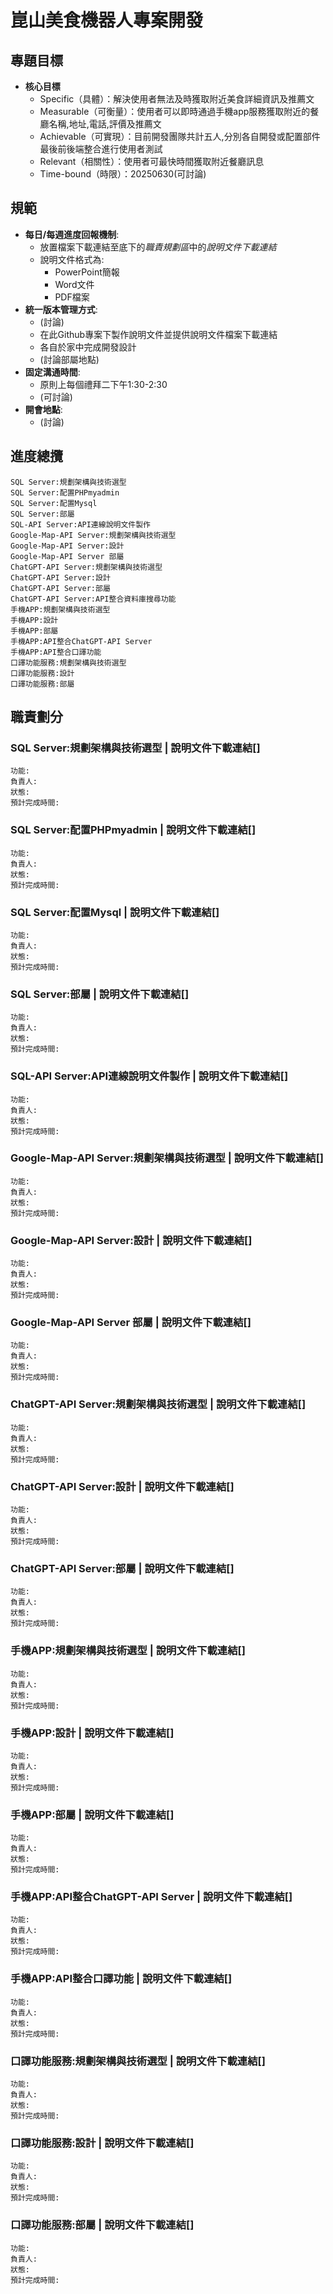 # 崑山美食機器人專案開發
## 專題目標

- **核心目標**
    - Specific（具體）：解決使用者無法及時獲取附近美食詳細資訊及推薦文
    - Measurable（可衡量）：使用者可以即時通過手機app服務獲取附近的餐廳名稱,地址,電話,評價及推薦文
    - Achievable（可實現）：目前開發團隊共計五人,分別各自開發或配置部件最後前後端整合進行使用者測試
    - Relevant（相關性）：使用者可最快時間獲取附近餐廳訊息
    - Time-bound（時限）：20250630(可討論)
## 規範
- **每日/每週進度回報機制**:
  - 放置檔案下載連結至底下的*職責規劃區*中的*說明文件下載連結*
  - 說明文件格式為:
    - PowerPoint簡報
    - Word文件
    - PDF檔案
- **統一版本管理方式**:
  - (討論)
  - 在此Github專案下製作說明文件並提供說明文件檔案下載連結
  - 各自於家中完成開發設計
  - (討論部屬地點)
- **固定溝通時間**:
  - 原則上每個禮拜二下午1:30-2:30
  - (可討論)
- **開會地點**:
  - (討論)
## 進度總攬
```
SQL Server:規劃架構與技術選型
SQL Server:配置PHPmyadmin
SQL Server:配置Mysql
SQL Server:部屬
SQL-API Server:API連線說明文件製作
Google-Map-API Server:規劃架構與技術選型
Google-Map-API Server:設計
Google-Map-API Server 部屬
ChatGPT-API Server:規劃架構與技術選型
ChatGPT-API Server:設計
ChatGPT-API Server:部屬
ChatGPT-API Server:API整合資料庫搜尋功能
手機APP:規劃架構與技術選型
手機APP:設計
手機APP:部屬
手機APP:API整合ChatGPT-API Server
手機APP:API整合口譯功能
口譯功能服務:規劃架構與技術選型
口譯功能服務:設計
口譯功能服務:部屬
```

## 職責劃分
### SQL Server:規劃架構與技術選型 | 說明文件下載連結[]
```
功能:
負責人:
狀態:
預計完成時間:
```

### SQL Server:配置PHPmyadmin | 說明文件下載連結[]
```
功能:
負責人:
狀態:
預計完成時間:
```
### SQL Server:配置Mysql | 說明文件下載連結[]
```
功能:
負責人:
狀態:
預計完成時間:
```
### SQL Server:部屬 | 說明文件下載連結[]
```
功能:
負責人:
狀態:
預計完成時間:
```
### SQL-API Server:API連線說明文件製作 | 說明文件下載連結[]
```
功能:
負責人:
狀態:
預計完成時間:
```
### Google-Map-API Server:規劃架構與技術選型 | 說明文件下載連結[]
```
功能:
負責人:
狀態:
預計完成時間:
```

### Google-Map-API Server:設計 | 說明文件下載連結[]
```
功能:
負責人:
狀態:
預計完成時間:
```
### Google-Map-API Server 部屬 | 說明文件下載連結[]
```
功能:
負責人:
狀態:
預計完成時間:
```
### ChatGPT-API Server:規劃架構與技術選型 | 說明文件下載連結[]
```
功能:
負責人:
狀態:
預計完成時間:
```
### ChatGPT-API Server:設計 | 說明文件下載連結[]
```
功能:
負責人:
狀態:
預計完成時間:
```
### ChatGPT-API Server:部屬 | 說明文件下載連結[]
```
功能:
負責人:
狀態:
預計完成時間:
```
### 手機APP:規劃架構與技術選型 | 說明文件下載連結[]
```
功能:
負責人:
狀態:
預計完成時間:
```
### 手機APP:設計 | 說明文件下載連結[]
```
功能:
負責人:
狀態:
預計完成時間:
```
### 手機APP:部屬 | 說明文件下載連結[]
```
功能:
負責人:
狀態:
預計完成時間:
```
### 手機APP:API整合ChatGPT-API Server | 說明文件下載連結[]
```
功能:
負責人:
狀態:
預計完成時間:
```
### 手機APP:API整合口譯功能 | 說明文件下載連結[]
```
功能:
負責人:
狀態:
預計完成時間:
```
### 口譯功能服務:規劃架構與技術選型 | 說明文件下載連結[]
```
功能:
負責人:
狀態:
預計完成時間:
```
### 口譯功能服務:設計  | 說明文件下載連結[]
```
功能:
負責人:
狀態:
預計完成時間:
```
### 口譯功能服務:部屬  | 說明文件下載連結[]
```
功能:
負責人:
狀態:
預計完成時間:
```





